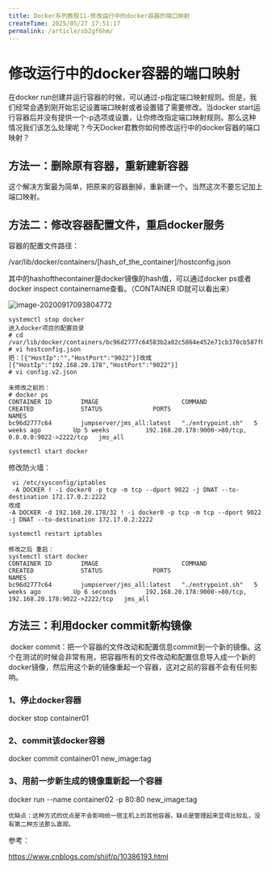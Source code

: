 ```yaml
---
title: Docker系列教程11-修改运行中的docker容器的端口映射
createTime: 2025/05/27 17:51:17
permalink: /article/sb2gf6hm/
---
```



# 修改运行中的docker容器的端口映射

在docker run创建并运行容器的时候，可以通过-p指定端口映射规则。但是，我们经常会遇到刚开始忘记设置端口映射或者设置错了需要修改。当docker start运行容器后并没有提供一个-p选项或设置，让你修改指定端口映射规则。那么这种情况我们该怎么处理呢？今天Docker君教你如何修改运行中的docker容器的端口映射？

## 方法一：删除原有容器，重新建新容器

这个解决方案最为简单，把原来的容器删掉，重新建一个。当然这次不要忘记加上端口映射。

## 方法二：修改容器配置文件，重启docker服务

容器的配置文件路径：

/var/lib/docker/containers/[hash_of_the_container]/hostconfig.json

其中的hashofthecontainer是docker镜像的hash值，可以通过docker ps或者docker inspect containername查看。（CONTAINER ID就可以看出来）



![image-20200917093804772](https://imgoss.xgss.net/picgo/image-20200917093804772.png?aliyun)



```
systemctl stop docker
进入docker项目的配置目录
# cd /var/lib/docker/containers/bc96d2777c64583b2a02c5864e452e71cb370cb587f00c262e2df242fb4d8d69/
# vi hostconfig.json 
把：[{"HostIp":"","HostPort":"9022"}]改成[{"HostIp":"192.168.20.178","HostPort":"9022"}]
# vi config.v2.json

未修改之前的：
# docker ps
CONTAINER ID        IMAGE                       COMMAND             CREATED             STATUS              PORTS                                                 NAMES
bc96d2777c64        jumpserver/jms_all:latest   "./entrypoint.sh"   5 weeks ago         Up 5 weeks          192.168.20.178:9000->80/tcp, 0.0.0.0:9022->2222/tcp   jms_all

systemctl start docker
```

修改防火墙：

```
 vi /etc/sysconfig/iptables
 -A DOCKER ! -i docker0 -p tcp -m tcp --dport 9022 -j DNAT --to-destination 172.17.0.2:2222
改成
-A DOCKER -d 192.168.20.178/32 ! -i docker0 -p tcp -m tcp --dport 9022 -j DNAT --to-destination 172.17.0.2:2222

systemctl restart iptables

修改之后 重启：
systemctl start docker
CONTAINER ID        IMAGE                       COMMAND             CREATED             STATUS              PORTS                                                        NAMES
bc96d2777c64        jumpserver/jms_all:latest   "./entrypoint.sh"   5 weeks ago         Up 6 seconds        192.168.20.178:9000->80/tcp, 192.168.20.178:9022->2222/tcp   jms_all
```







## 方法三：利用docker commit新构镜像

​    docker commit：把一个容器的文件改动和配置信息commit到一个新的镜像。这个在测试的时候会非常有用，把容器所有的文件改动和配置信息导入成一个新的docker镜像，然后用这个新的镜像重起一个容器，这对之前的容器不会有任何影响。

### 1、停止docker容器

docker stop container01

### 2、commit该docker容器

docker commit container01 new_image:tag

### 3、用前一步新生成的镜像重新起一个容器

docker run --name container02 -p 80:80 new_image:tag

    优缺点：这种方式的优点是不会影响统一宿主机上的其他容器，缺点是管理起来显得比较乱，没有第二种方法那么直观。







参考：

https://www.cnblogs.com/shijf/p/10386193.html

